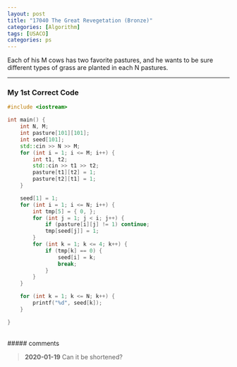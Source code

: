 ```yaml
---
layout: post
title: "17040 The Great Revegetation (Bronze)"
categories: [Algorithm]
tags: [USACO]
categories: ps
---
```

Each of his M cows has two favorite pastures, and he wants to be sure different types of grass are planted in each N pastures.

---

### My 1st Correct Code


```c++
#include <iostream>

int main() {
	int N, M;
	int pasture[101][101];
	int seed[101];
	std::cin >> N >> M;
	for (int i = 1; i <= M; i++) {
		int t1, t2;
		std::cin >> t1 >> t2;
		pasture[t1][t2] = 1;
		pasture[t2][t1] = 1;
	}

	seed[1] = 1;
	for (int i = 1; i <= N; i++) {
		int tmp[5] = { 0, };
		for (int j = 1; j < i; j++) {
			if (pasture[i][j] != 1) continue;
			tmp[seed[j]] = 1;
		}
		for (int k = 1; k <= 4; k++) {
			if (tmp[k] == 0) {
				seed[i] = k;
				break;
			}
		}
	}

	for (int k = 1; k <= N; k++) {
		printf("%d", seed[k]);
	}

}
```

<br>
##### comments

> **2020-01-19**   Can it be shortened?
